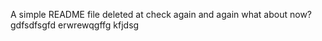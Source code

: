 A simple README file
deleted at
check again
and again
what about now?
gdfsdfsgfd
erwrewqgffg
kfjdsg
